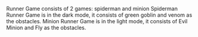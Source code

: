 Runner Game consists of 2 games: spiderman and minion
Spiderman Runner Game is in the dark mode, it consists of green goblin and venom as the obstacles.
Minion Runner Game is in the light mode, it consists of Evil Minion and Fly as the obstacles.
